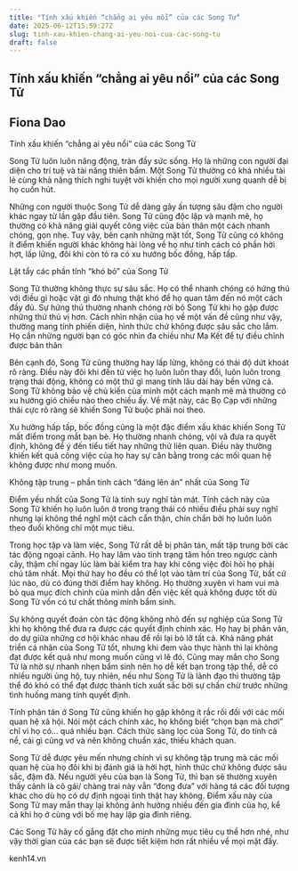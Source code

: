 ```yaml
---
title: "Tính xấu khiến “chẳng ai yêu nổi” của các Song Tử"
date: 2025-06-12T15:59:27Z
slug: tinh-xau-khien-chang-ai-yeu-noi-cua-cac-song-tu
draft: false
---
```


## Tính xấu khiến “chẳng ai yêu nổi” của các Song Tử

## Fiona Dao

Tính xấu khiến “chẳng ai yêu nổi” của các Song Tử 
 
 
Song Tử luôn luôn năng động, tràn đầy sức sống. Họ là những con người đại diện cho trí tuệ và tài năng thiên bẩm. Một Song Tử thường có khá nhiều tài lẻ cùng khả năng thích nghi tuyệt vời khiến cho mọi người xung quanh dễ bị họ cuốn hút.
 
Những con người thuộc Song Tử dễ dàng gây ấn tượng sâu đậm cho người khác ngay từ lần gặp đầu tiên. Song Tử cũng độc lập và mạnh mẽ, họ thường có khả năng giải quyết công việc của bản thân một cách nhanh chóng, gọn nhẹ. Tuy vậy, bên cạnh những mặt tốt, Song Tử cũng có không ít điểm khiến người khác không hài lòng về họ như tính cách có phần hời hợt, lấp lửng, đôi khi còn tỏ ra có xu hướng bốc đồng, hấp tấp.
 
 
Lật tẩy các phần tính “khó bỏ” của Song Tử
 
Song Tử thường không thực sự sâu sắc. Họ có thể nhanh chóng có hứng thú với điều gì hoặc vật gì đó nhưng thật khó để họ quan tâm đến nó một cách đầy đủ. Sự hứng thú thường nhanh chóng rời bỏ Song Tử khi họ gặp được những thứ thú vị hơn. Cách nhìn nhận của họ về một vấn đề cũng như vậy, thường mang tính phiến diện, hình thức chứ không được sâu sắc cho lắm. Họ cần những người bạn có góc nhìn đa chiều như Ma Kết để tự điều chỉnh được bản thân
 
Bên cạnh đó, Song Tử cũng thường hay lấp lửng, không có thái độ dứt khoát rõ ràng. Điều này đôi khi đến từ việc họ luôn luôn thay đổi, luôn luôn trong trạng thái động, không có một thứ gì mang tính lâu dài hay bền vững cả. Song Tử không bảo vệ chủ kiến của mình một cách mạnh mẽ mà thường có xu hướng gió chiều nào theo chiều ấy. Về mặt này, các Bọ Cạp với những thái cực rõ ràng sẽ khiến Song Tử buộc phải noi theo.
 
Xu hướng hấp tấp, bốc đồng cũng là một đặc điểm xấu khác khiến Song Tử mất điểm trong mắt bạn bè. Họ thường nhanh chóng, vội vã đưa ra quyết định, không để ý đến tiểu tiết hay những thứ liên quan. Điều này thường khiến kết quả công việc của họ hay sự cân bằng trong các mối quan hệ không được như mong muốn.
 
 Không tập trung – phần tính cách “đáng lên án” nhất của Song Tử
 
Điểm yếu nhất của Song Tử là tính suy nghĩ tản mát. Tính cách này của Song Tử khiến họ luôn luôn ở trong trạng thái có nhiều điều phải suy nghĩ nhưng lại không thể nghĩ một cách cẩn thận, chín chắn bởi họ luôn luôn theo đuổi không chỉ một mục tiêu.
 
Trong học tập và làm việc, Song Tử rất dễ bị phân tán, mất tập trung bởi các tác động ngoại cảnh. Họ hay lâm vào tình trạng tâm hồn treo ngược cành cây, thậm chí ngay lúc làm bài kiểm tra hay khi công việc đòi hỏi họ phải chú tâm nhất. Mọi thứ hay ho đều có thể lọt vào tâm trí của Song Tử, bất cứ lúc nào, dù có đúng thời điểm hay không. Họ thường xuyên vì ham vui mà bỏ qua mục đích chính của mình dẫn đến việc kết quả không được tốt dù Song Tử vốn có tư chất thông minh bẩm sinh.
 
Sự không quyết đoán còn tác động không nhỏ đến sự nghiệp của Song Tử khi họ không thể đưa ra được các quyết định chính xác. Họ hay bị phân vân, do dự giữa những cơ hội khác nhau để rồi lại bỏ lỡ tất cả. Khả năng phát triển cá nhân của Song Tử tốt, nhưng khi đem vào thực hành thì lại không đạt được kết quả như mong muốn cũng vì lẽ đó. Cũng may mắn cho Song Tử là nhờ sự nhanh nhẹn bẩm sinh nên họ dễ kết bạn trong tập thể, dễ có nhiều người ủng hộ, tuy nhiên, nếu như Song Tử là lãnh đạo thì thường tập thể đó khó có thể đạt được thành tích xuất sắc bởi sự chần chừ trước những tình huống mang tính quyết định.
 
 
Tính phân tán ở Song Tử cũng khiến họ gặp không ít rắc rối đối với các mối quan hệ xã hội. Nói một cách chính xác, họ không biết “chọn bạn mà chơi” chỉ vì họ có… quá nhiều bạn. Cách thức sàng lọc của Song Tử, do tính cả nể, cái gì cũng vơ và nên không chuẩn xác, thiếu khách quan.
 
Song Tử dễ được yêu mến nhưng chính vì sự không tập trung mà các mối quan hệ của họ đôi khi bị đánh giá là hời hợt, hình thức chứ không được sâu sắc, đậm đà. Nếu người yêu của bạn là Song Tử, thì bạn sẽ thường xuyên thấy cảnh là cô gái/ chàng trai này vẫn “đong đưa” với hàng tá các đối tượng khác cho dù họ có dự định ngoại tình thật hay không. Điểm xấu này của Song Tử may mắn thay lại không ảnh hưởng nhiều đến gia đình của họ, kể cả khi họ ở cùng với bố mẹ hay lập gia đình riêng.
 
Các Song Tử hãy cố gắng đặt cho mình những mục tiêu cụ thể hơn nhé, như vậy thời gian của các bạn sẽ được tiết kiệm hơn rất nhiều về mọi mặt đấy.
 
kenh14.vn